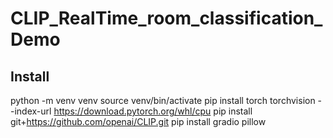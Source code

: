# CLIP_RealTime_room_classification_Demo

## Install

python -m venv venv
source venv/bin/activate
pip install torch torchvision --index-url https://download.pytorch.org/whl/cpu
pip install git+https://github.com/openai/CLIP.git
pip install gradio pillow

